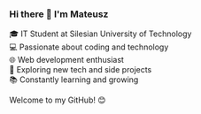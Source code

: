 ### Hi there 👋 I'm Mateusz

🎓 IT Student at Silesian University of Technology  
💻 Passionate about coding and technology  
🌐 Web development enthusiast  
🚀 Exploring new tech and side projects  
📚 Constantly learning and growing  

Welcome to my GitHub! 😊
